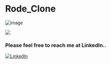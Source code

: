 # Rode_Clone

![image](18.png)

[<img src= "https://img.shields.io/badge/projcet live link-10b?style=for-the-badge&logo=&logoColor=white" />]()

### Please feel free to reach me at LinkedIn..
[![LinkedIn](https://img.shields.io/badge/LinkedIn-0077B5?style=for-the-badge&logo=linkedin&logoColor=white)](https://www.linkedin.com/in/pawan-thanay-253106135/)
